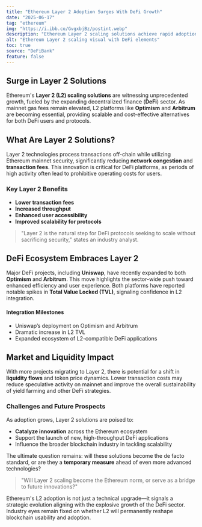 ```yaml
---
title: "Ethereum Layer 2 Adoption Surges With DeFi Growth"
date: "2025-06-17"
tag: "ethereum"
img: "https://i.ibb.co/GvgxbjBz/postint.webp"
description: "Ethereum Layer 2 scaling solutions achieve rapid adoption amid DeFi expansion"
alt: "Ethereum Layer 2 scaling visual with DeFi elements"
toc: true
source: "DeFiBank"
feature: false
---
```


## Surge in Layer 2 Solutions

Ethereum's **Layer 2 (L2) scaling solutions** are witnessing unprecedented growth, fueled by the expanding decentralized finance (**DeFi**) sector. As mainnet gas fees remain elevated, L2 platforms like **Optimism** and **Arbitrum** are becoming essential, providing scalable and cost-effective alternatives for both DeFi users and protocols.

## What Are Layer 2 Solutions?

Layer 2 technologies process transactions off-chain while utilizing Ethereum mainnet security, significantly reducing **network congestion** and **transaction fees**. This innovation is critical for DeFi platforms, as periods of high activity often lead to prohibitive operating costs for users.

### Key Layer 2 Benefits

- **Lower transaction fees**
- **Increased throughput**
- **Enhanced user accessibility**
- **Improved scalability for protocols**

> "Layer 2 is the natural step for DeFi protocols seeking to scale without sacrificing security," states an industry analyst.

## DeFi Ecosystem Embraces Layer 2

Major DeFi projects, including **Uniswap**, have recently expanded to both **Optimism** and **Arbitrum**. This move highlights the sector-wide push toward enhanced efficiency and user experience. Both platforms have reported notable spikes in **Total Value Locked (TVL)**, signaling confidence in L2 integration.

#### Integration Milestones

- Uniswap’s deployment on Optimism and Arbitrum
- Dramatic increase in L2 TVL
- Expanded ecosystem of L2-compatible DeFi applications

## Market and Liquidity Impact

With more projects migrating to Layer 2, there is potential for a shift in **liquidity flows** and token price dynamics. Lower transaction costs may reduce speculative activity on mainnet and improve the overall sustainability of yield farming and other DeFi strategies.

### Challenges and Future Prospects

As adoption grows, Layer 2 solutions are poised to:

- **Catalyze innovation** across the Ethereum ecosystem
- Support the launch of new, high-throughput DeFi applications
- Influence the broader blockchain industry in tackling scalability

The ultimate question remains: will these solutions become the de facto standard, or are they a **temporary measure** ahead of even more advanced technologies?

> "Will Layer 2 scaling become the Ethereum norm, or serve as a bridge to future innovations?"

Ethereum's L2 adoption is not just a technical upgrade—it signals a strategic evolution aligning with the explosive growth of the DeFi sector. Industry eyes remain fixed on whether L2 will permanently reshape blockchain usability and adoption.